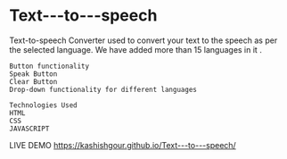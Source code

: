 # Text---to---speech
Text-to-speech Converter used to convert your text to the speech as per the selected language. We have added more than 15 languages in it .


    Button functionality 
    Speak Button
    Clear Button
    Drop-down functionality for different languages

    Technologies Used 
    HTML
    CSS
    JAVASCRIPT
 LIVE DEMO
 https://kashishgour.github.io/Text---to---speech/
